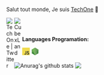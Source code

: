 Salut tout monde, Je suis  [TechOne](https://techone.tk) 👋

<a href="https://twitter.com/techeone2">
  <img align="left" alt="TechOne | Twitter" width="21px" src="https://raw.githubusercontent.com/anuraghazra/anuraghazra/master/assets/twitter.svg" />
</a>
<a href="https://discord.gg/GMtAeQ3">
  <img align="left" alt="CubexLand " width="21px" src="https://raw.githubusercontent.com/anuraghazra/anuraghazra/master/assets/discord-round.svg" />
</a>

<br />
<br />

**Languages Programation:**  

<code><img height="20" src="https://raw.githubusercontent.com/github/explore/80688e429a7d4ef2fca1e82350fe8e3517d3494d/topics/javascript/javascript.png"></code>
<code><img height="20" src="https://raw.githubusercontent.com/github/explore/80688e429a7d4ef2fca1e82350fe8e3517d3494d/topics/nodejs/nodejs.png"></code>    


 <img align="center" src="https://github-readme-stats.anuraghazra1.vercel.app/api?username=webteches&show_icons=true&include_all_commits=true&theme=radical" alt="Anurag's github stats" />
  <img align="center" src="https://github-readme-stats.anuraghazra1.vercel.app/api/top-langs/?username=webteches&layout=compact&theme=radical" />
